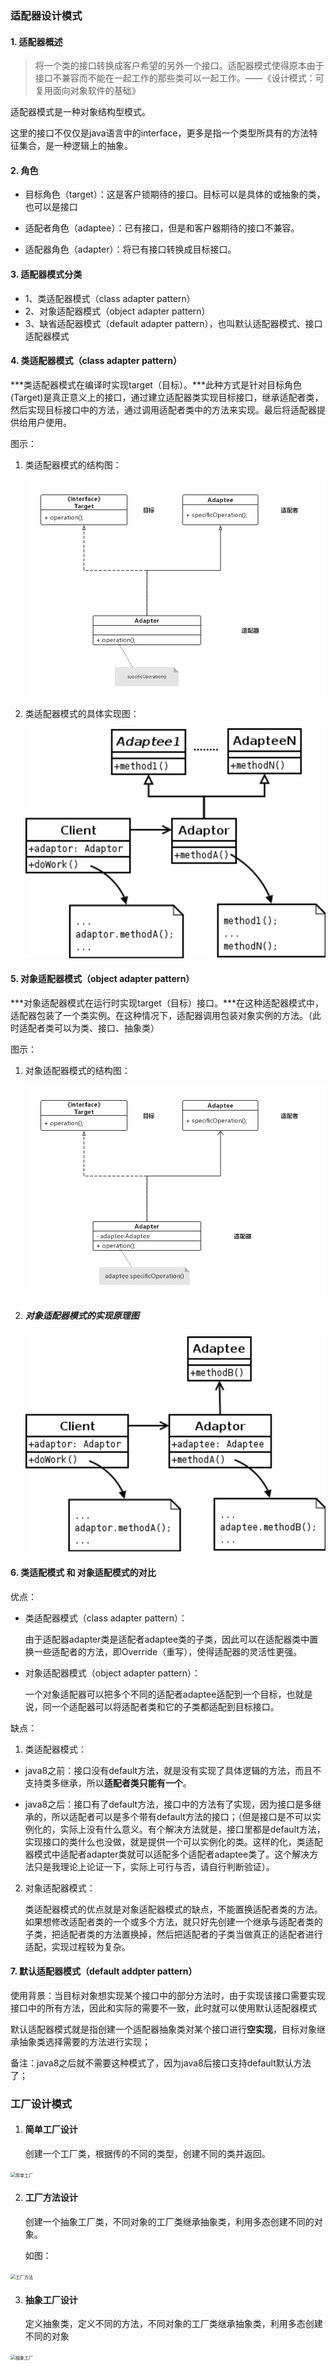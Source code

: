 ### 适配器设计模式

#### **1. 适配器概述**

> 将一个类的接口转换成客户希望的另外一个接口。适配器模式使得原本由于接口不兼容而不能在一起工作的那些类可以一起工作。——《设计模式：可复用面向对象软件的基础》

适配器模式是一种对象结构型模式。

这里的接口不仅仅是java语言中的interface，更多是指一个类型所具有的方法特征集合，是一种逻辑上的抽象。

#### **2. 角色**

- 目标角色（target）：这是客户锁期待的接口。目标可以是具体的或抽象的类，也可以是接口

- 适配者角色（adaptee）：已有接口，但是和客户器期待的接口不兼容。

- 适配器角色（adapter）：将已有接口转换成目标接口。

#### **3. 适配器模式分类**

- 1、类适配器模式（class adapter pattern）
- 2、对象适配器模式（object adapter pattern）
- 3、缺省适配器模式（default adapter pattern），也叫默认适配器模式、接口适配器模式

#### **4. 类适配器模式（class adapter pattern）**

***类适配器模式在编译时实现target（目标）。***此种方式是针对目标角色(Target)是真正意义上的接口，通过建立适配器类实现目标接口，继承适配者类，然后实现目标接口中的方法，通过调用适配者类中的方法来实现。最后将适配器提供给用户使用。

图示：

1. 类适配器模式的结构图：

   <img src="..\pic\design\adapter\class-adapter.jpg" alt="类适配器结构图" style="zoom:67%;" />

2. 类适配器模式的具体实现图：

   <img src="..\pic\design\adapter\class-adapter-detail.png" alt="类适配器模式实现原理图" style="zoom:67%;" />



#### **5. 对象适配器模式（object adapter pattern）**

***对象适配器模式在运行时实现target（目标）接口。***在这种适配器模式中，适配器包装了一个类实例。在这种情况下，适配器调用包装对象实例的方法。（此时适配者类可以为类、接口、抽象类）

图示：

1. 对象适配器模式的结构图：

   <img src="..\pic\design\adapter\object-adapter.jpg" alt="对象适配器结构图" style="zoom:67%;" />

2. ##### 对象适配器模式的实现原理图

   <img src="..\pic\design\adapter\object-adapter-detail.png" alt="对象适配器实现原理图" style="zoom:67%;" />

#### **6. 类适配模式 和 对象适配模式的对比**

优点：

- 类适配器模式（class adapter pattern）：

  由于适配器adapter类是适配者adaptee类的子类，因此可以在适配器类中置换一些适配者的方法，即Override（重写），使得适配器的灵活性更强。

- 对象适配器模式（object adapter pattern）：

  一个对象适配器可以把多个不同的适配者adaptee适配到一个目标，也就是说，同一个适配器可以将适配者类和它的子类都适配到目标接口。

缺点：

1. 类适配器模式：

* java8之前：接口没有default方法，就是没有实现了具体逻辑的方法，而且不支持类多继承，所以**适配者类只能有一个**。

- java8之后：接口有了default方法，接口中的方法有了实现，因为接口是多继承的，所以适配者可以是多个带有default方法的接口；（但是接口是不可以实例化的，实际上没有什么意义。有个解决方法就是，接口里都是default方法，实现接口的类什么也没做，就是提供一个可以实例化的类。这样的化，类适配器模式中适配者adapter类就可以适配多个适配者adaptee类了。这个解决方法只是我理论上论证一下，实际上可行与否，请自行判断验证）。

2. 对象适配器模式：

   类适配器模式的优点就是对象适配器模式的缺点，不能置换适配者类的方法。如果想修改适配者类的一个或多个方法，就只好先创建一个继承与适配者类的子类，把适配者类的方法置换掉，然后把适配者的子类当做真正的适配者进行适配，实现过程较为复杂。

#### **7. 默认适配器模式（default addpter pattern）**

使用背景：当目标对象想实现某个接口中的部分方法时，由于实现该接口需要实现接口中的所有方法，因此和实际的需要不一致，此时就可以使用默认适配器模式

默认适配器模式就是指创建一个适配器抽象类对某个接口进行**空实现**，目标对象继承抽象类选择需要的方法进行实现；

备注：java8之后就不需要这种模式了，因为java8后接口支持default默认方法了；



### 工厂设计模式

1. #### 简单工厂设计

   创建一个工厂类，根据传的不同的类型，创建不同的类并返回。

<img src="C:/Users/99726/Desktop/study-notes/pic/Interview/SimpleFactory.png" alt="简单工厂" style="zoom:50%;" />

2. #### 工厂方法设计

   创建一个抽象工厂类，不同对象的工厂类继承抽象类，利用多态创建不同的对象。

   如图：

<img src="C:/Users/99726/Desktop/study-notes/pic/Interview/FactoryMethod.jpg" alt="工厂方法" style="zoom:50%;" />

3. #### 抽象工厂设计

   定义抽象类，定义不同的方法，不同对象的工厂类继承抽象类，利用多态创建不同的对象

<img src="C:/Users/99726/Desktop/study-notes/pic/Interview/AbstractFactory.png" alt="抽象工厂" style="zoom:50%;" />



